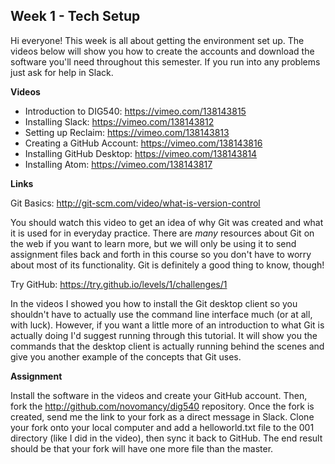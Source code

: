 ## Week 1 - Tech Setup

Hi everyone! This week is all about getting the environment set up. The videos below will show you how to create the accounts and download the software you'll need throughout this semester. If you run into any problems just ask for help in Slack.

**Videos**

- Introduction to DIG540: <https://vimeo.com/138143815>
- Installing Slack: <https://vimeo.com/138143812>
- Setting up Reclaim: <https://vimeo.com/138143813>
- Creating a GitHub Account: <https://vimeo.com/138143816>
- Installing GitHub Desktop: <https://vimeo.com/138143814>
- Installing Atom: <https://vimeo.com/138143817>

**Links**

Git Basics: <http://git-scm.com/video/what-is-version-control>

You should watch this video to get an idea of why Git was created and what it is used for in everyday practice. There are _many_ resources about Git on the web if you want to learn more, but we will only be using it to send assignment files back and forth in this course so you don't have to worry about most of its functionality. Git is definitely a good thing to know, though!

Try GitHub: <https://try.github.io/levels/1/challenges/1>

In the videos I showed you how to install the Git desktop client so you shouldn't have to actually use the command line interface much (or at all, with luck). However, if you want a little more of an introduction to what Git is actually doing I'd suggest running through this tutorial. It will show you the commands that the desktop client is actually running behind the scenes and give you another example of the concepts that Git uses.

**Assignment**

Install the software in the videos and create your GitHub account. Then, fork the <http://github.com/novomancy/dig540> repository. Once the fork is created, send me the link to your fork as a direct message in Slack. Clone your fork onto your local computer and add a helloworld.txt file to the 001 directory (like I did in the video), then sync it back to GitHub. The end result should be that your fork will have one more file than the master.
